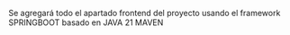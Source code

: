 Se agregará todo el apartado frontend del proyecto usando el framework SPRINGBOOT basado en JAVA 21 MAVEN 
